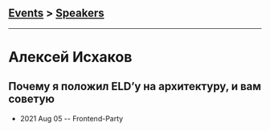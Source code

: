 ## [Events](../README.md) > [Speakers](../speakers.md)
---

# Алексей Исхаков

## Почему я положил ELD’у на архитектуру, и вам советую
- 2021 Aug 05 -- Frontend-Party    
